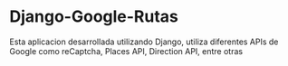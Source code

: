 # Django-Google-Rutas
Esta aplicacion desarrollada utilizando Django, utiliza diferentes APIs de Google como reCaptcha, Places API, Direction API, entre otras
